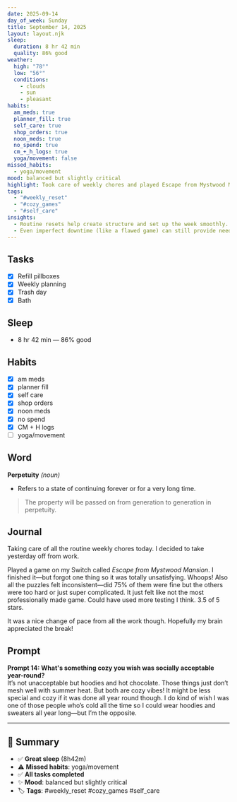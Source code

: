 ```yaml
---
date: 2025-09-14
day_of_week: Sunday
title: September 14, 2025
layout: layout.njk
sleep:
  duration: 8 hr 42 min
  quality: 86% good
weather:
  high: "78°"
  low: "56°"
  conditions:
    - clouds
    - sun
    - pleasant
habits:
  am_meds: true
  planner_fill: true
  self_care: true
  shop_orders: true
  noon_meds: true
  no_spend: true
  cm_+_h_logs: true
  yoga/movement: false
missed_habits:
  - yoga/movement
mood: balanced but slightly critical
highlight: Took care of weekly chores and played Escape from Mystwood Mansion on Switch.
tags:
  - "#weekly_reset"
  - "#cozy_games"
  - "#self_care"
insights:
  - Routine resets help create structure and set up the week smoothly.
  - Even imperfect downtime (like a flawed game) can still provide needed mental rest.
---
```


## Tasks
- [x] Refill pillboxes  
- [x] Weekly planning  
- [x] Trash day  
- [x] Bath  

## Sleep
- 8 hr 42 min — 86% good  

## Habits
- [x] am meds  
- [x] planner fill  
- [x] self care  
- [x] shop orders  
- [x] noon meds  
- [x] no spend  
- [x] CM + H logs  
- [ ] yoga/movement  

## Word
**Perpetuity** *(noun)*  
- Refers to a state of continuing forever or for a very long time.  
> The property will be passed on from generation to generation in perpetuity.  

## Journal
Taking care of all the routine weekly chores today. I decided to take yesterday off from work.  

Played a game on my Switch called *Escape from Mystwood Mansion*. I finished it—but forgot one thing so it was totally unsatisfying. Whoops! Also all the puzzles felt inconsistent—did 75% of them were fine but the others were too hard or just super complicated. It just felt like not the most professionally made game. Could have used more testing I think. 3.5 of 5 stars.  

It was a nice change of pace from all the work though. Hopefully my brain appreciated the break!  

## Prompt
**Prompt 14: What's something cozy you wish was socially acceptable year-round?**  
It’s not unacceptable but hoodies and hot chocolate. Those things just don’t mesh well with summer heat. But both are cozy vibes! It might be less special and cozy if it was done all year round though. I do kind of wish I was one of those people who’s cold all the time so I could wear hoodies and sweaters all year long—but I’m the opposite.  

---

## 📌 Summary
- ✅ **Great sleep** (8h42m)  
- ⚠️ **Missed habits**: yoga/movement  
- ✅ **All tasks completed**  
- ✨ **Mood**: balanced but slightly critical  
- 🏷️ **Tags**: #weekly_reset #cozy_games #self_care  